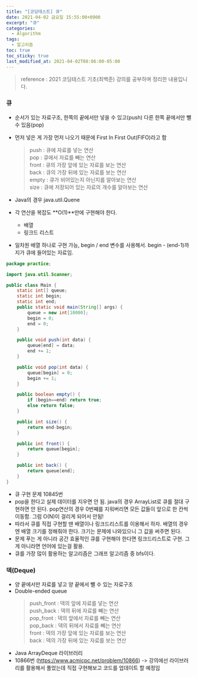 ```yaml
---
title: "[코딩테스트] 큐"
date: 2021-04-02 금요일 15:55:00+0900
excerpt: "큐"
categories:
  - Algorithm
tags:
  - 알고리즘
toc: true
toc_sticky: true
last_modified_at: 2021-04-02T08:06:00-05:00
---
```


> reference : 2021 코딩테스트 기초(최백준) 강의를 공부하며 정리한 내용입니다.

### 큐

- 순서가 있는 자료구조, 한쪽의 끝에서만 넣을 수 있고(push) 다른 한쪽 끝에서만 뺄 수 있음(pop)
- 먼저 넣은 게 가장 먼저 나오기 때문에 First In First Out(FIFO)라고 함

  > push : 큐에 자료를 넣는 연산  
  > pop : 큐에서 자료를 빼는 연산  
  > front : 큐의 가장 앞에 있는 자료를 보는 연산  
  > back : 큐의 가장 뒤에 있는 자료를 보는 연산  
  > empty : 큐가 비어있는지 아닌지를 알아보는 연산  
  > size : 큐에 저장되어 있는 자료의 개수를 알아보는 연산

- Java의 경우 java.util.Quene
- 각 연산을 복잡도 **O(1)**만에 구현해야 한다.
  - 배열
  - 링크드 리스트
- 일차원 배열 하나로 구현 가능, begin / end 변수를 사용해서. begin - (end-1)까지가 큐에 들어있는 자료임.

```java
package practice;

import java.util.Scanner;

public class Main {
	static int[] queue;
	static int begin;
	static int end;
	public static void main(String[] args) {
		queue = new int[10000];
		begin = 0;
		end = 0;
	}

	public void push(int data) {
		queue[end] = data;
		end += 1;
	}

	public void pop(int data) {
		queue[begin] = 0;
		begin += 1;
	}

	public boolean empty() {
		if (begin==end) return true;
		else return false;
	}

	public int size() {
		return end-begin;
	}

	public int front() {
		return queue[begin];
	}

	public int back() {
		return queue[end];
	}
}

```

- 큐 구현 문제 10845번
- pop을 한다고 실제 데이터를 지우면 안 됨. java의 경우 ArrayList로 큐를 절대 구현하면 안 된다. pop연산의 경우 0번째를 지워버리면 모든 값들이 앞으로 한 칸씩 이동함. 그럼 O(N)이 걸리게 되어서 안됨!
- 따라서 큐를 직접 구현할 땐 배열이나 링크드리스트를 이용해서 하자. 배열의 경우엔 배열 크기를 정해줘야 한다. 크기는 문제에 나와있으니 그 값을 써주면 된다.
- 문제 푸는 게 아니라 공간 효율적인 큐를 구현해야 한다면 링크드리스트로 구현. 그게 아니라면 언어에 있는걸 활용.
- 큐를 가장 많이 활용하는 알고리즘은 그래프 알고리즘 중 bfs이다.

### 덱(Deque)

- 양 끝에서만 자료를 넣고 양 끝에서 뺄 수 있는 자료구조
- Double-ended queue
  > push_front : 덱의 앞에 자료를 넣는 연산  
  > push_back : 덱의 뒤에 자료를 빼는 연산  
  > pop_front : 덱의 앞에서 자료를 빼는 연산  
  > pop_back : 덱의 뒤에서 자료를 빼는 연산  
  > front : 덱의 가장 앞에 있는 자료를 보는 연산  
  > back : 덱의 가장 뒤에 있는 자료를 보는 연산
- Java ArrayDeque 라이브러리
- 10866번 (https://www.acmicpc.net/problem/10866) -> 강의에선 라이브러리를 활용해서 풀었는데 직접 구현해보고 코드를 업데이트 할 예정임
